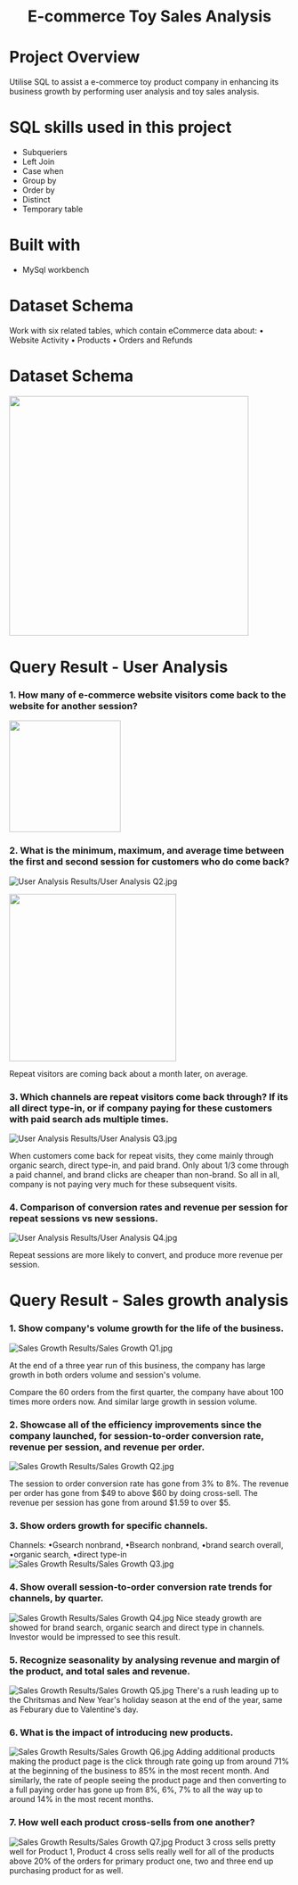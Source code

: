 # <p align="center">E-commerce Toy Sales Analysis</p> 
# Project Overview
Utilise SQL to assist a e-commerce toy product company in enhancing its business growth by performing user analysis and toy sales analysis.

# SQL skills used in this project
* Subqueriers
* Left Join
* Case when
* Group by
* Order by
* Distinct
* Temporary table

# Built with
* MySql workbench 

# Dataset Schema
Work with six related tables, which contain eCommerce data about:
• Website Activity
• Products
• Orders and Refunds

# Dataset Schema
<img src="https://github.com/PennyLi123/Sales-Analysis-SQL/blob/master/Schema.png" width="430">


# Query Result - User Analysis
### 1. How many of e-commerce website visitors come back to the website for another session?

<img src="https://github.com/PennyLi123/Sales-Analysis-SQL/raw/master/User%20Analysis%20Results/User%20Analysis%20Q1.jpg" width="200">



### 2. What is the minimum, maximum, and average time between the first and second session for customers who do come back?

![User Analysis Results/User Analysis Q2.jpg](https://github.com/PennyLi123/Sales-Analysis-SQL/blob/master/User%20Analysis%20Results/User%20Analysis%20Q2.jpg)

<img src="https://github.com/PennyLi123/Sales-Analysis-SQL/raw/master/User%20Analysis%20Results/User%20Analysis%20Q2.jpg" width="300">


Repeat visitors are coming back about a month later, on average.

### 3. Which channels are repeat visitors come back through? If its all direct type-in, or if company paying for these customers with paid search ads multiple times.

![User Analysis Results/User Analysis Q3.jpg](https://github.com/PennyLi123/Sales-Analysis-SQL/blob/master/User%20Analysis%20Results/User%20Analysis%20Q3.jpg)

When customers come back for repeat visits, they come mainly through organic search, direct type-in, and paid brand.
Only about 1/3 come through a paid channel, and brand clicks are cheaper than non-brand. 
So all in all, company is not paying very much for these subsequent visits.

### 4. Comparison of conversion rates and revenue per session for repeat sessions vs new sessions.

![User Analysis Results/User Analysis Q4.jpg](https://github.com/PennyLi123/Sales-Analysis-SQL/blob/master/User%20Analysis%20Results/User%20Analysis%20Q4.jpg)

Repeat sessions are more likely to convert, and produce more revenue per session.


# Query Result - Sales growth analysis
### 1. Show company's volume growth for the life of the business.
![Sales Growth Results/Sales Growth Q1.jpg](https://github.com/PennyLi123/Sales-Analysis-SQL/blob/master/Sales%20Growth%20Results/Sales%20Growth%20Q1.jpg)

At the end of a three year run of this business, the company has large growth in both orders volume and session's volume. 

Compare the 60 orders from the first quarter, the company have about 100 times more orders now. 
And similar large growth in session volume.

### 2. Showcase all of the efficiency improvements since the company launched, for session-to-order conversion rate, revenue per session, and revenue per order.
![Sales Growth Results/Sales Growth Q2.jpg](https://github.com/PennyLi123/Sales-Analysis-SQL/blob/master/Sales%20Growth%20Results/Sales%20Growth%20Q2.jpg)

The session to order conversion rate has gone from 3% to 8%. 
The revenue per order has gone from $49 to above $60 by doing cross-sell.
The revenue per session has gone from around $1.59 to over $5.

### 3. Show orders growth for specific channels.
Channels:
•Gsearch nonbrand, 
•Bsearch nonbrand, 
•brand search overall, 
•organic search, 
•direct type-in
![Sales Growth Results/Sales Growth Q3.jpg](https://github.com/PennyLi123/Sales-Analysis-SQL/blob/master/Sales%20Growth%20Results/Sales%20Growth%20Q3.jpg)

### 4. Show overall session-to-order conversion rate trends for channels, by quarter.
![Sales Growth Results/Sales Growth Q4.jpg](https://github.com/PennyLi123/Sales-Analysis-SQL/blob/master/Sales%20Growth%20Results/Sales%20Growth%20Q4.jpg)
Nice steady growth are showed for brand search, organic search and direct type in channels. Investor would be impressed to see this result.

### 5. Recognize seasonality by analysing revenue and margin of the product, and total sales and revenue.
![Sales Growth Results/Sales Growth Q5.jpg](https://github.com/PennyLi123/Sales-Analysis-SQL/blob/master/Sales%20Growth%20Results/Sales%20Growth%20Q5.jpg)
There's a rush leading up to the Chritsmas and New Year's holiday season at the end of the year, same as Feburary due to Valentine's day.

### 6. What is the impact of introducing new products.
![Sales Growth Results/Sales Growth Q6.jpg](https://github.com/PennyLi123/Sales-Analysis-SQL/blob/master/Sales%20Growth%20Results/Sales%20Growth%20Q6.jpg)
Adding additional products making the product page is the click through rate going up from around 71% at the beginning of the business to 85% in the most recent month.
And similarly, the rate of people seeing the product page and then converting to a full paying order has gone up from 8%, 6%, 7% to all the way up to around 14% in the most recent months.

### 7. How well each product cross-sells from one another?
![Sales Growth Results/Sales Growth Q7.jpg](https://github.com/PennyLi123/Sales-Analysis-SQL/blob/master/Sales%20Growth%20Results/Sales%20Growth%20Q7.jpg)
Product 3 cross sells pretty well for Product 1, Product 4 cross sells really well for all of the products above 20% of the orders for primary product one, two and three end up purchasing product for as well.







